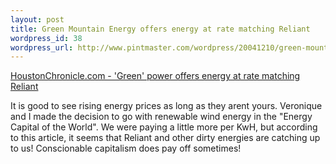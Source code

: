 ```yaml
--- 
layout: post
title: Green Mountain Energy offers energy at rate matching Reliant
wordpress_id: 38
wordpress_url: http://www.pintmaster.com/wordpress/20041210/green-mountain-energy-offers-energy-at-rate-matching-reliant/
---
```

<a href="http://www.chron.com/cs/CDA/ssistory.mpl/business/2938859">HoustonChronicle.com - 'Green' power offers energy at rate matching Reliant</a>

It is good to see rising energy prices as long as they arent yours. Veronique and I made the decision to go with renewable wind energy in the "Energy Capital of the World". We were paying a little more per KwH, but according to this article, it seems that Reliant and other dirty energies are catching up to us! Conscionable capitalism does pay off sometimes!
